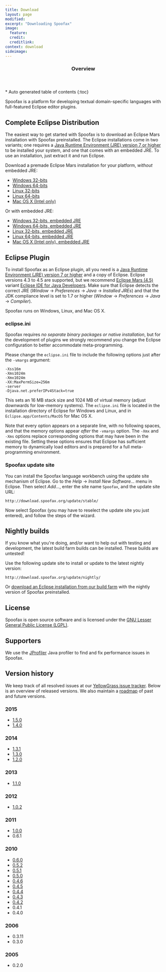 ```yaml
---
title: Download
layout: page
modified:
excerpt: "Downloading Spoofax"
image:
  feature:
  credit:
  creditlink:
context: download
sideimage:
---
```


<section id="table-of-contents" class="toc">
  <header> <h3>Overview</h3> </header>
  <div id="drawer" markdown="1">
  *  Auto generated table of contents
  {:toc}
  </div>
</section><!-- /#table-of-contents -->

Spoofax is a platform for developing textual domain-specific languages with full-featured Eclipse editor plugins.

## Complete Eclipse Distribution

The easiest way to get started with Spoofax is to download an Eclipse Mars installation with Spoofax preinstalled.
The Eclipse installations come in two variants; one requires a [Java Runtime Environment (JRE) version 7 or higher](http://www.oracle.com/technetwork/java/javase/downloads/index.html) to be installed your system, and one that comes with an embedded JRE.
To use an installation, just extract it and run Eclipse.

Download a premade Eclipse Mars installation for your platform, *without* embedded JRE:

* [Windows 32-bits](http://download.spoofax.org/update/release/1.5.0/spoofax-win32-x86.zip)
* [Windows 64-bits](http://download.spoofax.org/update/release/1.5.0/spoofax-win32-x86_64.zip)
* [Linux 32-bits](http://download.spoofax.org/update/release/1.5.0/spoofax-linux-x86.tar.gz)
* [Linux 64-bits](http://download.spoofax.org/update/release/1.5.0/spoofax-linux-x86_64.tar.gz)
* [Mac OS X (Intel only)](http://download.spoofax.org/update/release/1.5.0/spoofax-macosx-x86_64.tar.gz)

Or with embedded JRE:

* [Windows 32-bits, embedded JRE](http://download.spoofax.org/update/release/1.5.0/spoofax-win32-x86-jre.zip)
* [Windows 64-bits, embedded JRE](http://download.spoofax.org/update/release/1.5.0/spoofax-win32-x86_64-jre.zip)
* [Linux 32-bits, embedded JRE](http://download.spoofax.org/update/release/1.5.0/spoofax-linux-x86-jre.tar.gz)
* [Linux 64-bits, embedded JRE](http://download.spoofax.org/update/release/1.5.0/spoofax-linux-x86_64-jre.tar.gz)
* [Mac OS X (Intel only), embedded JRE](http://download.spoofax.org/update/release/1.5.0/spoofax-macosx-x86_64-jre.tar.gz)


## Eclipse Plugin

To install Spoofax as an Eclipse plugin, all you need is a [Java Runtime Environment (JRE) version 7 or higher](http://www.oracle.com/technetwork/java/javase/downloads/index.html) and a copy of Eclipse.
Eclipse versions 4.3 to 4.5 are supported, but we recommend [Eclipse Mars (4.5)](http://www.eclipse.org/downloads/) variant [Eclipse IDE for Java Developers](http://www.eclipse.org/downloads/packages/eclipse-ide-java-ee-developers/mars1).
Make sure that Eclipse detects the correct JRE (_Window_ &rarr; _Preferences_ &rarr; _Java_ &rarr; _Installed JREs_) and that the JDK compliance level is set to 1.7 or higher (_Window_ &rarr; _Preferences_ &rarr; _Java_ &rarr; _Compiler_).

Spoofax runs on Windows, Linux, and Mac OS X.

### eclipse.ini

Spoofax requires *no separate binary packages or native installation*, but for the development of plugins we strongly recommend you change the Eclipse configuration to better accommodate meta-programming.

Please change the `eclipse.ini` file to include the following options just after the `-vmargs` argument:

```
-Xss16m
-Xms1024m
-Xmx1024m
-XX:MaxPermSize=256m
-server
-Djava.net.preferIPv4Stack=true
```

This sets an 16 MB stack size and 1024 MB of virtual memory (adjust downwards for low-memory systems).
The `eclipse.ini` file is located in the installation directory of Eclipse for Windows and Linux, and in `Eclipse.app/Contents/MacOS` for Mac OS X.

Note that every option appears on a separate line, with no following spaces, and that the memory options appear *after* the `-vmargs` option.
The `-Xmx` and `-Xms` options replace corresponding options that may have been in the existing file.
Setting these options ensures that Eclipse has sufficient memory to dynamically load editors and is prepared for a full meta-programming environment.

### Spoofax update site

You can install the Spoofax language workbench using the update site mechanism of Eclipse.
Go to the _Help_ &rarr; _Install New Software..._ menu in Eclipse.
Then select _Add..._, enter the site name `Spoofax`, and the update site URL:

```
http://download.spoofax.org/update/stable/
```

Now select Spoofax (you may have to reselect the update site you just entered), and follow the steps of the wizard.

## Nightly builds

If you know what you're doing, and/or want to help out with testing and development, the latest build farm builds can be installed.
These builds are untested!

Use the following update site to install or update to the latest nightly version:

```
http://download.spoofax.org/update/nightly/
```

Or [download an Eclipse installation from our build farm](http://buildfarm.metaborg.org/job/spoofax-master/lastSuccessfulBuild/artifact/dist/eclipse/) with the nightly version of Spoofax preinstalled.

## License

Spoofax is open source software and is licensed under the [GNU Lesser General Public License (LGPL)](http://www.tldrlegal.com/l/lgpl2).

## Supporters

We use the [JProfiler](http://www.ej-technologies.com/products/jprofiler/overview.html) Java profiler to find and fix performance issues in Spoofax.

## Version history

We keep track of all resolved issues at our [YellowGrass issue tracker](http://yellowgrass.org/project/Spoofax).
Below is an overview of released versions.
We also maintain a [roadmap](http://yellowgrass.org/roadmap/Spoofax) of past and future versions.

### 2015

* [1.5.0](/spoofax/spoofax-1-5-0/)
* [1.4.0](/spoofax/spoofax-1-4-0/)

### 2014

* [1.3.1](/spoofax/spoofax-1-3-1/)
* [1.3.0](/spoofax/spoofax-1-3-0/)
* [1.2.0](/spoofax/spoofax-1-2-0/)

### 2013

* [1.1.0](/spoofax/spoofax-1-1-0/)

### 2012

* [1.0.2](/spoofax/spoofax-1-0-2/)

### 2011

* [1.0.0](/spoofax/spoofax-1-0-0/)
* 0.6.1

### 2010

* [0.6.0](http://yellowgrass.org/tag/Spoofax/0.6.0)
* [0.5.2](http://yellowgrass.org/tag/Spoofax/0.5.2)
* [0.5.1](http://yellowgrass.org/tag/Spoofax/0.5.1)
* [0.5.0](http://yellowgrass.org/tag/Spoofax/0.5)
* [0.4.6](http://yellowgrass.org/tag/Spoofax/0.4.6)
* [0.4.5](http://yellowgrass.org/tag/Spoofax/0.4.5)
* [0.4.4](http://yellowgrass.org/tag/Spoofax/0.4.4)
* [0.4.3](http://yellowgrass.org/tag/Spoofax/0.4.3)
* [0.4.2](http://yellowgrass.org/tag/Spoofax/0.4.2)
* 0.4.1
* 0.4.0

### 2006

* 0.3.11
* 0.3.0

### 2005

* 0.2.0
